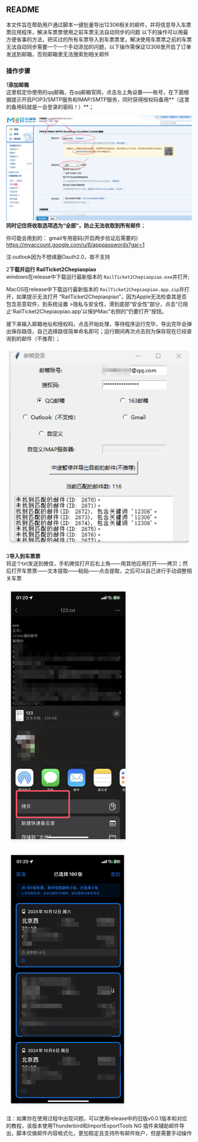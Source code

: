 ## README
本文件旨在帮助用户通过脚本一键批量导出12306相关的邮件，并将信息导入车票票应用程序，解决车票票使用之前车票无法自动同步的问题
以下的操作可以用最方便省事的方法，把买过的所有车票导入到车票票里，解决使用车票票之前的车票无法自动同步需要一个一个手动添加的问题，以下操作需保证12306里开启了订单发送到邮箱，否则邮箱里无法搜索到相关邮件

### 操作步骤


1**添加邮箱**  
   这里假定你使用的qq邮箱，在qq邮箱官网，点击左上角设置——账号，在下面根据提示开启POP3/SMTP服务和IMAP/SMTP服务，同时获得授权码备用**（这里的备用码就是一会登录的密码！）**；
  
   ![](.README_images/d4380ed5.png)
   **同时记住将收取选项选为“全部”，防止无法收取到所有邮件**；

你可能会用到的：
gmail专用密码(开启两步验证后需要的)
https://myaccount.google.com/u/6/apppasswords?gar=1

注:outlook因为不想琢磨Oauth2.0，故不支持

2**下载并运行 RailTicket2Chepiaopiao**  
windows在release中下载运行最新版本的 `RailTicket2Chepiaopiao.exe`并打开;

MacOS在release中下载运行最新版本的 `RailTicket2Chepiaopiao.app.zip`并打开，如果提示无法打开
“RailTicket2Chepiaopiao”，因为Apple无法检查其是否包含恶意软件，到系统设置 >隐私与安全性，滑到底部“安全性”部分，点击“已阻止'RailTicket2Chepiaopiao.app'以保护Mac”右侧的“仍要打开“按钮。

接下来输入邮箱地址和授权码，点击开始处理，等待程序运行完毕，导出完毕会弹出保存路径，自己选择路径简单命名即可；运行期间再次点击则为保存现在已经查询到的邮件（不推荐）；

![](.README_images/QQ_1729586338316.png)


3**导入到车票票**  
将这个txt发送到微信，手机微信打开后右上角——用其他应用打开——拷贝；然后打开车票票——文本提取——粘贴——点击提取，之后可以自己进行手动调整相关车票

![](.README_images/QQ_1729272162742.png)

![](.README_images/QQ_1729272200977.png)

注：如果你在使用过程中出现问题，可以使用release中的旧版v0.0.1版本和对应的教程，该版本使用Thunderbird和ImportExportTools NG 插件来辅助邮件导出，脚本仅做邮件内容格式化，更加稳定且支持所有邮件账户，但是需要手动操作